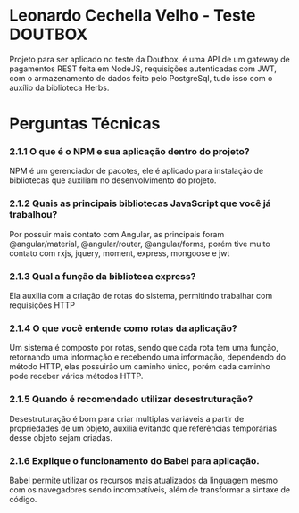 # Leonardo Cechella Velho - Teste DOUTBOX

Projeto para ser aplicado no teste da Doutbox, é uma API de um gateway de pagamentos REST feita em NodeJS, requisições autenticadas com JWT, com o armazenamento de dados feito pelo PostgreSql, tudo isso com o auxílio da biblioteca Herbs.

# Perguntas Técnicas

### 2.1.1 O que é o NPM e sua aplicação dentro do projeto?
NPM é um gerenciador de pacotes, ele é aplicado para instalação de bibliotecas que auxiliam no desenvolvimento do projeto.

### 2.1.2 Quais as principais bibliotecas JavaScript que você já trabalhou?
Por possuir mais contato com Angular, as principais foram @angular/material, @angular/router, @angular/forms, porém tive muito contato com rxjs, jquery, moment, express, mongoose e jwt

### 2.1.3 Qual a função da biblioteca express?
Ela auxilia com a criação de rotas do sistema, permitindo trabalhar com requisições HTTP

### 2.1.4 O que você entende como rotas da aplicação?
Um sistema é composto por rotas, sendo que cada rota tem uma função, retornando uma informação e recebendo uma informação, dependendo do método HTTP, elas possuirão um caminho único, porém cada caminho pode receber vários métodos HTTP. 

### 2.1.5 Quando é recomendado utilizar desestruturação?
Desestruturação é bom para criar multiplas variáveis a partir de propriedades de um objeto, auxilia evitando que referências temporárias desse objeto sejam criadas.

### 2.1.6 Explique o funcionamento do Babel para aplicação.
Babel permite utilizar os recursos mais atualizados da linguagem mesmo com os navegadores sendo incompatíveis, além de transformar a sintaxe de código.
